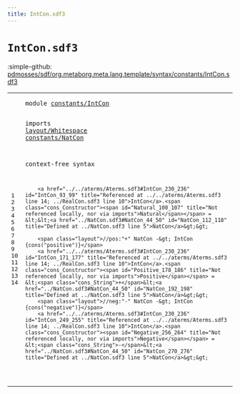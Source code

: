 ```yaml
---
title: IntCon.sdf3
---
```


# `IntCon.sdf3`

:simple-github: [pdmosses/sdf/org.metaborg.meta.lang.template/syntax/constants/IntCon.sdf3]

[pdmosses/sdf/org.metaborg.meta.lang.template/syntax/constants/IntCon.sdf3]: https://github.com/pdmosses/sdf/blob/master/org.metaborg.meta.lang.template/syntax/constants/IntCon.sdf3 "The source file on GitHub"

<div class="TemplateLang"><table class="highlighttable"><tbody><tr><td class="linenos"><div class="linenodiv"><pre><span></span>1
2
3
4
5
6
7
8
9
10
11
12
13
14
</pre></div></td>
<td class="code"><pre><code><span class="keyword">module</span> <a href="../../regular/Regular.sdf3#constants/IntCon_46_62" id="constants/IntCon_7_23" title="Referenced at ../../regular/Regular.sdf3 line 3">constants/IntCon</a>

<span class="keyword">imports</span> <a href="../../layout/Whitespace.sdf3#layout/Whitespace_7_24" id="layout/Whitespace_33_50" title="Defined at ../../layout/Whitespace.sdf3 line 1">layout/Whitespace</a>
        <a href="../NatCon.sdf3#constants/NatCon_7_23" id="constants/NatCon_52_68" title="Defined at ../NatCon.sdf3 line 1">constants/NatCon</a>

<span class="keyword">context-free syntax</span>
 
        <a href="../../aterms/Aterms.sdf3#IntCon_230_236" id="IntCon_93_99" title="Referenced at ../../aterms/Aterms.sdf3 line 14; ../RealCon.sdf3 line 10">IntCon</a>.<span class="cons_Constructor"><span id="Natural_100_107" title="Not referenced locally, nor via imports">Natural</span></span> = &lt;&lt;<a href="../NatCon.sdf3#NatCon_44_50" id="NatCon_112_118" title="Defined at ../NatCon.sdf3 line 5">NatCon</a>&gt;&gt;
        
        <span class="layout">//pos:"+" NatCon -&gt; IntCon {cons("positive")}</span>
        <a href="../../aterms/Aterms.sdf3#IntCon_230_236" id="IntCon_171_177" title="Referenced at ../../aterms/Aterms.sdf3 line 14; ../RealCon.sdf3 line 10">IntCon</a>.<span class="cons_Constructor"><span id="Positive_178_186" title="Not referenced locally, nor via imports">Positive</span></span> = &lt;<span class="cons_String">+</span>&lt;<a href="../NatCon.sdf3#NatCon_44_50" id="NatCon_192_198" title="Defined at ../NatCon.sdf3 line 5">NatCon</a>&gt;&gt;
        <span class="layout">//neg:"-" NatCon -&gt; IntCon {cons("negative")}</span>
        <a href="../../aterms/Aterms.sdf3#IntCon_230_236" id="IntCon_249_255" title="Referenced at ../../aterms/Aterms.sdf3 line 14; ../RealCon.sdf3 line 10">IntCon</a>.<span class="cons_Constructor"><span id="Negative_256_264" title="Not referenced locally, nor via imports">Negative</span></span> = &lt;<span class="cons_String">-</span>&lt;<a href="../NatCon.sdf3#NatCon_44_50" id="NatCon_270_276" title="Defined at ../NatCon.sdf3 line 5">NatCon</a>&gt;&gt;
    

</code></pre></td></tr></tbody></table></div>
